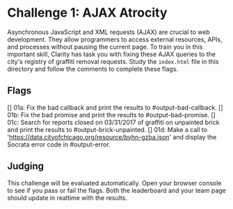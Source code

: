# Challenge 1: AJAX Atrocity

Asynchronous JavaScript and XML requests (AJAX) are crucial to web development. They allow programmers to access external resources, APIs, and processes without pausing the current page. To train you in this important skill, Clarity has task you with fixing these AJAX queries to the city's registry of graffiti removal requests. Study the `index.html` file in this directory and follow the comments to complete these flags.

## Flags

[] 01a: Fix the bad callback and print the results to #output-bad-callback.
[] 01b: Fix the bad promise and print the results to #output-bad-promise.
[] 01c: Search for reports closed on 03/31/2017 of graffiti on unpainted brick and print the results to #output-brick-unpainted.
[] 01d: Make a call to 'https://data.cityofchicago.org/resource/byhn-gzba.json' and display the Socrata error code in #output-error.

## Judging

This challenge will be evaluated automatically. Open your browser console to see if you pass or fail the flags. Both the leaderboard and your team page should update in realtime with the results.